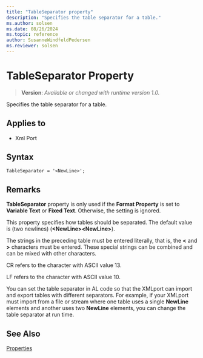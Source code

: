```yaml
---
title: "TableSeparator property"
description: "Specifies the table separator for a table."
ms.author: solsen
ms.date: 08/26/2024
ms.topic: reference
author: SusanneWindfeldPedersen
ms.reviewer: solsen
---
```

[//]: # (START>DO_NOT_EDIT)
[//]: # (IMPORTANT:Do not edit any of the content between here and the END>DO_NOT_EDIT.)
[//]: # (Any modifications should be made in the .xml files in the ModernDev repo.)
# TableSeparator Property
> **Version**: _Available or changed with runtime version 1.0._

Specifies the table separator for a table.

## Applies to
-   Xml Port

[//]: # (IMPORTANT: END>DO_NOT_EDIT)


## Syntax

```AL
TableSeparator = '<NewLine>';
```
  
## Remarks  

**TableSeparator** property is only used if the **Format Property** is set to **Variable Text** or **Fixed Text**. Otherwise, the setting is ignored.  
 
This property specifies how tables should be separated. The default value is (two newlines) \(**\<NewLine>\<NewLine>**\). 

The strings in the preceding table must be entered literally, that is, the **<** and **>** characters must be entered. These special strings can be combined and can be mixed with other characters.  

CR refers to the character with ASCII value 13.  
  
LF refers to the character with ASCII value 10.  
  
You can set the table separator in AL code so that the XMLport can import and export tables with different separators. For example, if your XMLport must import from a file or stream where one table uses a single **NewLine** elements and another uses two **NewLine** elements, you can change the table separator at run time.  
  
## See Also  

[Properties](devenv-properties.md)